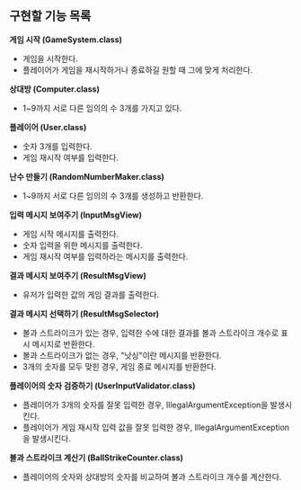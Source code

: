 ## 구현할 기능 목록

**게임 시작 (GameSystem.class)**
- 게임을 시작한다.
- 플레이어가 게임을 재시작하거나 종료하길 원할 때 그에 맞게 처리한다.

**상대방 (Computer.class)**
- 1~9까지 서로 다른 임의의 수 3개를 가지고 있다.

**플레이어 (User.class)**
- 숫자 3개를 입력한다.
- 게임 재시작 여부를 입력한다.

**난수 만들기 (RandomNumberMaker.class)**
- 1~9까지 서로 다른 임의의 수 3개를 생성하고 반환한다.

**입력 메시지 보여주기 (InputMsgView)**
- 게임 시작 메시지를 출력한다.
- 숫자 입력을 위한 메시지를 출력한다.
- 게임 재시작 여부를 입력하라는 메시지를 출력한다.

**결과 메시지 보여주기 (ResultMsgView)**
- 유저가 입력한 값의 게임 결과를 출력한다.

**결과 메시지 선택하기 (ResultMsgSelector)**
- 볼과 스트라이크가 있는 경우, 입력한 수에 대한 결과를 볼과 스트라이크 개수로 표시 메시지로 반환한다.
- 볼과 스트라이크가 없는 경우, "낫싱"이란 메시지를 반환한다.
- 3개의 숫자를 모두 맞힌 경우, 게임 종료 메시지를 반환한다.

**플레이어의 숫자 검증하기 (UserInputValidator.class)**
- 플레이어가 3개의 숫자를 잘못 입력한 경우, IllegalArgumentException을 발생시킨다.
- 플레이어가 게임 재시작 입력 값을 잘못 입력한 경우, IllegalArgumentException을 발생시킨다.

**볼과 스트라이크 계산기 (BallStrikeCounter.class)**
- 플레이어의 숫자와 상대방의 숫자를 비교하여 볼과 스트라이크 개수를 계산한다.
